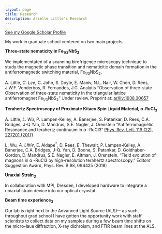 ```yaml
---
layout: page
title: Research
description: Arielle Little's Research
---
```



<a href="https://scholar.google.com/citations?user=1oAEwgIAAAAJ&hl=en">See my Google Scholar Profile </a>


 My work in graduate school centered on two main projects: 

<strong>Three-state nematicity in Fe<sub>1/3</sub>NbS<sub>2</sub></strong>

We implementated of a scanning birefrigence microscopy technique to study the magnetic phase transition and nematicitic domain formation in the antiferromagnetic switching material, Fe<sub>1/3</sub>NbS<sub>2</sub>. 

A. Little<sup>*</sup>, C. Lee<sup>*</sup>, C. John, S. Doyle, E. Maniv, N.L. Nair, W. Chen, D. Rees, J.W.F. Venderbos, R. Fernandes, J.G. Analytis “Observation of three-state Observation of three-state nematicity in the triangular lattice antiferromagnet Fe<sub>1/3</sub>NbS<sub>2</sub>” Under review. Preprint at: <a href="https://arxiv.org/abs/1908.00657"> arXiv:1908.00657</a> 


<strong>Terahertz Spectroscopy of Proximate Kitaev Spin Liquid Material, α-RuCl<sub>3</sub></strong>

A. Little<sup>*</sup>, L. Wu<sup>*</sup>, P. Lampen-Kelley, A. Banerjee, S. Patankar, D. Rees, C.A. Bridges, J-Q Yan, D. Mandrus, S.E. Nagler, J. Orenstein “Antiferromagnetic Resonance and terahertz continuum in α -RuCl3” <a href="https://journals.aps.org/prl/pdf/10.1103/PhysRevLett.119.227201">Phys. Rev. Lett. 119 (22), 227201 (2017) </a>

L. Wu<sup>*</sup>, A. Little<sup>*</sup>, E. Aldape<sup>*</sup>, D. Rees, E. Thewalt, P. Lampen-Kelley, A. Banerjee, C.A. Bridges, J-Q. Yan, D. Boone, S. Patankar, D. Goldhaber-Gordon, D. Mandrus, S.E. Nagler, E. Altman, J. Orenstein. “Field evolution of magnons in α -RuCl3 by high-resolution terahertz spectroscopy.” Editors’ Suggestion Award, Phys. Rev. B 98, 094425 (2018)

<strong>Unaxial Strain<sub>3</sub></strong>

In collaboration with MPI, Dresden, I developed hardware to integrate a uniaxial strain device into our optical cryostat. 

<strong>Beam time experience<sub>3</sub></strong>

Our lab is right next to the Advanced Light Source (ALS)-- as such, throughout grad school I have gotten the opportunity work with staff scientists to collect data on my samples during a few beam time shifts on the micro-laue diffraction, X-ray dichroism, and FTIR beam lines at the ALS.



<!-- Note: this is how to write a comment in HTML. Everything in here won't show up on your webpage.-->

<!--
To increase the size of the title, use fewer # in front of the paper title.
To decrease the size of the title, use more #. 
To remove the italics, remove the * before and after the description
To remove the underline from the title, remove the <u> tags (<u> and </u>)
-->
